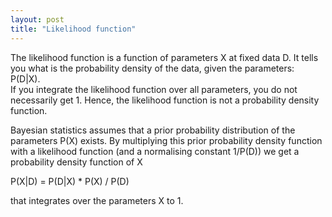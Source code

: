 ```yaml
---
layout: post
title: "Likelihood function"
---
```

The likelihood function is a function of parameters X at fixed data D. It tells you what is the probability density of the data, given the parameters: P(D|X).  
If you integrate the likelihood function over all parameters, you do not necessarily get 1. Hence, the likelihood function is not a probability density function.

Bayesian statistics assumes that a prior probability distribution of the parameters P(X) exists. By multiplying this prior probability density function with a likelihood function (and a normalising constant 1/P(D)) we get a probability density function of X

P(X\|D) = P(D\|X) * P(X) / P(D)

that integrates over the parameters X to 1.
